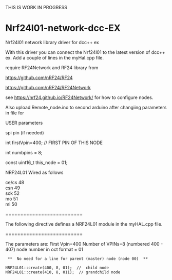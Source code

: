 THIS IS WORK IN PROGRESS

# Nrf24l01-network-dcc-EX
Nrf24l01 network library driver for dcc++ ex

With this driver you can connect the Nrf24l01 to the latest version of dcc++ ex. 
Add a couple of lines in the myHal.cpp file.


   require RF24Network and RF24 library from 
   
   https://github.com/nRF24/RF24
   
   https://github.com/nRF24/RF24Network            

  see https://nrf24.github.io/RF24Network/ for how to configure nodes.

Also upload Remote_node.ino to second arduino after changiing parameters in file for

USER parameters

spi pin (if needed)

int firstVpin=400;   // FIRST PIN OF THIS NODE

int numbpins = 8;

const uint16_t this_node = 01; 


NRF24L01 Wired as follows

ce/cs  48       
csn    49      
sck    52     
mo     51     
mi     50    

==========================

  The following directive defines a NRF24L01 module in the myHAL.cpp file.

==========================

   The parameters are: 
     First Vpin=400
     Number of VPINs=8 (numbered 400 - 407)
     node number in oct format = 01
     
     **  No need for a line for parent (master) node (node 00)  **
  
    NRF24L01::create(400, 8, 01);  //  child node
    NRF24L01::create(410, 8, 011);  // grandchild node
